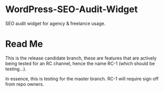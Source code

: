 # WordPress-SEO-Audit-Widget
SEO audit widget for agency &amp; freelance usage.

Read Me
=======
This is the release candidate branch, these are features that are actively being tested for an RC channel, hence the name RC-1 (which should be testing...). 

In essence, this is testing for the master branch. RC-1 will require sign off from repo owners.
